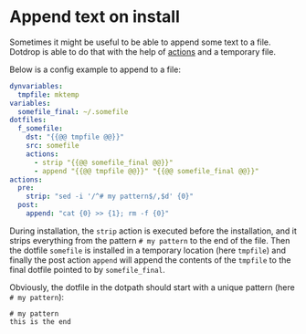 # Append text on install

Sometimes it might be useful to be able to append some text to a
file. Dotdrop is able to do that with the help of
[actions](../config-actions.md) and a temporary file.

Below is a config example to append to a file:
```yaml
dynvariables:
  tmpfile: mktemp
variables:
  somefile_final: ~/.somefile
dotfiles:
  f_somefile:
    dst: "{{@@ tmpfile @@}}"
    src: somefile
    actions:
      - strip "{{@@ somefile_final @@}}"
      - append "{{@@ tmpfile @@}}" "{{@@ somefile_final @@}}"
actions:
  pre:
    strip: "sed -i '/^# my pattern$/,$d' {0}"
  post:
    append: "cat {0} >> {1}; rm -f {0}"
```
During installation, the `strip` action is executed before the installation, and it strips everything from the pattern `# my pattern` to the end of the file. Then the dotfile `somefile` is installed in a temporary location (here `tmpfile`) and finally the post action `append` will append the contents of the `tmpfile` to the final dotfile pointed to by `somefile_final`.

Obviously, the dotfile in the dotpath should start with a unique pattern (here `# my pattern`):
```
# my pattern
this is the end
```
